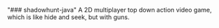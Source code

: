 "### shadowhunt-java" 
A 2D multiplayer top down action video game, which is like hide and seek, but with guns.
